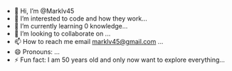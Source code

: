 - 👋 Hi, I’m @Marklv45
- 👀 I’m interested to code and how they work...
- 🌱 I’m currently learning 0 knowledge...
- 💞️ I’m looking to collaborate on ...
- 📫 How to reach me email marklv45@gmail.com ...
- 😄 Pronouns: ...
- ⚡ Fun fact: I am 50 years old and only now want to explore everything...

<!---
Marklv45/Marklv45 is a ✨ special ✨ repository because its `README.md` (this file) appears on your GitHub profile.
You can click the Preview link to take a look at your changes.
--->
